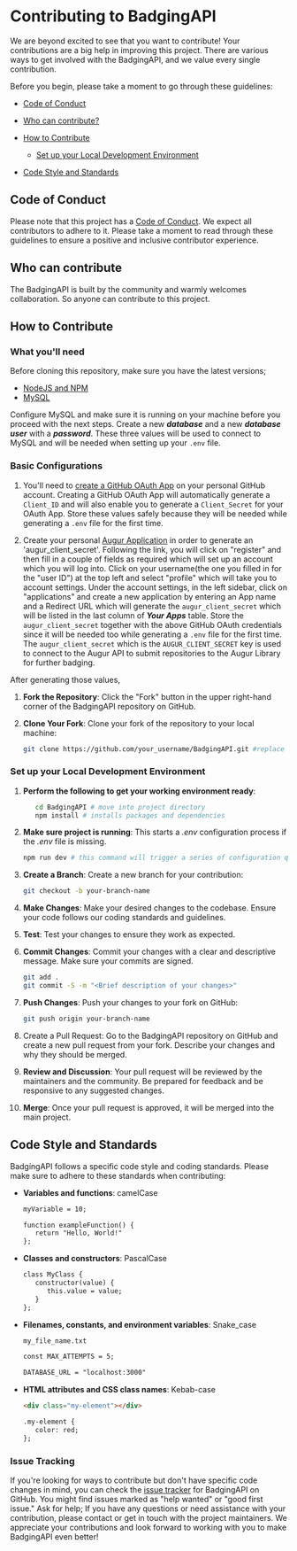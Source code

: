 # Contributing to BadgingAPI

We are beyond excited to see that you want to contribute!
Your contributions are a big help in improving this project. There are various ways to get involved with the BadgingAPI, and we value every single contribution.

Before you begin, please take a moment to go through these guidelines:

- [Code of Conduct](#code-of-conduct)

- [Who can contribute?](#who-can-contribute)

- [How to Contribute](#how-to-contribute)
  - [Set up your Local Development Environment](#set-up-your-local-development-environment)
- [Code Style and Standards](#code-style-and-standards)

## Code of Conduct

Please note that this project has a [Code of Conduct](https://github.com/chaoss/.github/blob/main/CODE_OF_CONDUCT.md). We expect all contributors to adhere to it. Please take a moment to read through these guidelines to ensure a positive and inclusive contributor experience.

## Who can contribute

The BadgingAPI is built by the community and warmly welcomes collaboration. So anyone can contribute to this project.

## How to Contribute

### What you'll need

Before cloning this repository, make sure you have the latest versions;

- [NodeJS and NPM](https://nodejs.org/en/download)
- [MySQL](https://dev.mysql.com/downloads/installer/)

Configure MySQL and make sure it is running on your machine before you proceed with the next steps. Create a new **_database_** and a new **_database user_** with a **_password_**. These three values will be used to connect to MySQL and will be needed when setting up your `.env` file.

### Basic Configurations

1. You'll need to [create a GitHub OAuth App](https://docs.github.com/en/apps/oauth-apps/building-oauth-apps/creating-an-oauth-app) on your personal GitHub account. Creating a GitHub OAuth App will automatically generate a `Client_ID` and will also enable you to generate a `Client_Secret` for your OAuth App. Store these values safely because they will be needed while generating a `.env` file for the first time.

2. Create your personal [Augur Application](https://projectbadge.chaoss.io/account/settings?section=application) in order to generate an 'augur_client_secret'. Following the link, you will click on "register" and then fill in a couple of fields as required which will set up an account which you will log into. Click on your username(the one you filled in for the "user ID") at the top left and select "profile" which will take you to account settings. Under the account settings, in the left sidebar, click on "applications" and create a new application by entering an App name and a Redirect URL which will generate the `augur_client_secret` which will be listed in the last column of **_Your Apps_** table. Store the `augur_client_secret` together with the above GitHub OAuth credentials since it will be needed too while generating a `.env` file for the first time. The `augur_client_secret` which is the `AUGUR_CLIENT_SECRET` key is used to connect to the Augur API to submit repositories to the Augur Library for further badging.

After generating those values,

1. **Fork the Repository**: Click the "Fork" button in the upper right-hand corner of the BadgingAPI repository on GitHub.

2. **Clone Your Fork**: Clone your fork of the repository to your local machine:

   ```bash
   git clone https://github.com/your_username/BadgingAPI.git #replace `your_username` with your actual GitHub username
   ```

### Set up your Local Development Environment

1. **Perform the following to get your working environment ready**:

   ```bash
      cd BadgingAPI # move into project directory
      npm install # installs packages and dependencies
   ```

2. **Make sure project is running**: This starts a *.env* configuration process if the *.env* file is missing.

   ```bash
   npm run dev # this command will trigger a series of configuration questions in order setup your environmental variables
   ```

3. **Create a Branch**: Create a new branch for your contribution:

   ```bash
   git checkout -b your-branch-name
   ```

4. **Make Changes**: Make your desired changes to the codebase. Ensure your code follows our coding standards and guidelines.

5. **Test**: Test your changes to ensure they work as expected.

6. **Commit Changes**: Commit your changes with a clear and descriptive message. Make sure your commits are signed.

   ```bash
   git add .
   git commit -S -m "<Brief description of your changes>"
   ```

7. **Push Changes**: Push your changes to your fork on GitHub:

   ```bash
   git push origin your-branch-name
   ```

8. Create a Pull Request: Go to the BadgingAPI repository on GitHub and create a new pull request from your fork. Describe your changes and why they should be merged.

9. **Review and Discussion**: Your pull request will be reviewed by the maintainers and the community. Be prepared for feedback and be responsive to any suggested changes.

10. **Merge**: Once your pull request is approved, it will be merged into the main project.

## Code Style and Standards

BadgingAPI follows a specific code style and coding standards. Please make sure to adhere to these standards when contributing:

- **Variables and functions**: camelCase

   ````markdown
   myVariable = 10;
   
   function exampleFunction() {
      return "Hello, World!"
   };

- **Classes and constructors**: PascalCase

   ````markdown
   class MyClass {
      constructor(value) {
         this.value = value;
      }
   };

- **Filenames, constants, and environment variables**: Snake_case

   ````markdown
   my_file_name.txt

   const MAX_ATTEMPTS = 5;

   DATABASE_URL = "localhost:3000"

- **HTML attributes and CSS class names**: Kebab-case

   ````markdown
   <div class="my-element"></div>

   .my-element {
      color: red;
   };

### Issue Tracking

If you're looking for ways to contribute but don't have specific code changes in mind, you can check the [issue tracker](https://github.com/badging/BadgingAPI/issues) for BadgingAPI on GitHub. You might find issues marked as "help wanted" or "good first issue."
Ask for help;
If you have any questions or need assistance with your contribution, please contact or get in touch with the project maintainers.
We appreciate your contributions and look forward to working with you to make BadgingAPI even better!
